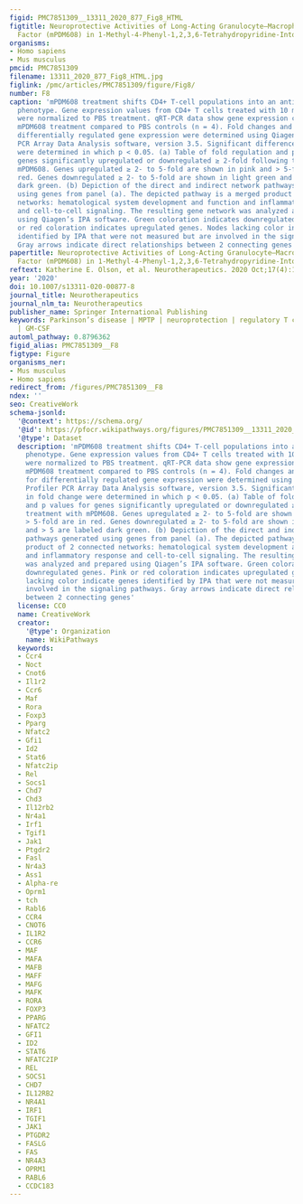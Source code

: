 ```yaml
---
figid: PMC7851309__13311_2020_877_Fig8_HTML
figtitle: Neuroprotective Activities of Long-Acting Granulocyte–Macrophage Colony-Stimulating
  Factor (mPDM608) in 1-Methyl-4-Phenyl-1,2,3,6-Tetrahydropyridine-Intoxicated Mice
organisms:
- Homo sapiens
- Mus musculus
pmcid: PMC7851309
filename: 13311_2020_877_Fig8_HTML.jpg
figlink: /pmc/articles/PMC7851309/figure/Fig8/
number: F8
caption: 'mPDM608 treatment shifts CD4+ T-cell populations into an anti-inflammatory
  phenotype. Gene expression values from CD4+ T cells treated with 10 mg/kg mPDM608
  were normalized to PBS treatment. qRT-PCR data show gene expression changes following
  mPDM608 treatment compared to PBS controls (n = 4). Fold changes and p values for
  differentially regulated gene expression were determined using Qiagen RT2 Profiler
  PCR Array Data Analysis software, version 3.5. Significant differences in fold change
  were determined in which p < 0.05. (a) Table of fold regulation and p values for
  genes significantly upregulated or downregulated ≥ 2-fold following treatment with
  mPDM608. Genes upregulated ≥ 2- to 5-fold are shown in pink and > 5-fold are in
  red. Genes downregulated ≥ 2- to 5-fold are shown in light green and > 5 are labeled
  dark green. (b) Depiction of the direct and indirect network pathways generated
  using genes from panel (a). The depicted pathway is a merged product of 2 connected
  networks: hematological system development and function and inflammatory response
  and cell-to-cell signaling. The resulting gene network was analyzed and prepared
  using Qiagen’s IPA software. Green coloration indicates downregulated genes. Pink
  or red coloration indicates upregulated genes. Nodes lacking color indicate genes
  identified by IPA that were not measured but are involved in the signaling pathways.
  Gray arrows indicate direct relationships between 2 connecting genes'
papertitle: Neuroprotective Activities of Long-Acting Granulocyte–Macrophage Colony-Stimulating
  Factor (mPDM608) in 1-Methyl-4-Phenyl-1,2,3,6-Tetrahydropyridine-Intoxicated Mice.
reftext: Katherine E. Olson, et al. Neurotherapeutics. 2020 Oct;17(4):1861-1877.
year: '2020'
doi: 10.1007/s13311-020-00877-8
journal_title: Neurotherapeutics
journal_nlm_ta: Neurotherapeutics
publisher_name: Springer International Publishing
keywords: Parkinson’s disease | MPTP | neuroprotection | regulatory T cell | Treg
  | GM-CSF
automl_pathway: 0.8796362
figid_alias: PMC7851309__F8
figtype: Figure
organisms_ner:
- Mus musculus
- Homo sapiens
redirect_from: /figures/PMC7851309__F8
ndex: ''
seo: CreativeWork
schema-jsonld:
  '@context': https://schema.org/
  '@id': https://pfocr.wikipathways.org/figures/PMC7851309__13311_2020_877_Fig8_HTML.html
  '@type': Dataset
  description: 'mPDM608 treatment shifts CD4+ T-cell populations into an anti-inflammatory
    phenotype. Gene expression values from CD4+ T cells treated with 10 mg/kg mPDM608
    were normalized to PBS treatment. qRT-PCR data show gene expression changes following
    mPDM608 treatment compared to PBS controls (n = 4). Fold changes and p values
    for differentially regulated gene expression were determined using Qiagen RT2
    Profiler PCR Array Data Analysis software, version 3.5. Significant differences
    in fold change were determined in which p < 0.05. (a) Table of fold regulation
    and p values for genes significantly upregulated or downregulated ≥ 2-fold following
    treatment with mPDM608. Genes upregulated ≥ 2- to 5-fold are shown in pink and
    > 5-fold are in red. Genes downregulated ≥ 2- to 5-fold are shown in light green
    and > 5 are labeled dark green. (b) Depiction of the direct and indirect network
    pathways generated using genes from panel (a). The depicted pathway is a merged
    product of 2 connected networks: hematological system development and function
    and inflammatory response and cell-to-cell signaling. The resulting gene network
    was analyzed and prepared using Qiagen’s IPA software. Green coloration indicates
    downregulated genes. Pink or red coloration indicates upregulated genes. Nodes
    lacking color indicate genes identified by IPA that were not measured but are
    involved in the signaling pathways. Gray arrows indicate direct relationships
    between 2 connecting genes'
  license: CC0
  name: CreativeWork
  creator:
    '@type': Organization
    name: WikiPathways
  keywords:
  - Ccr4
  - Noct
  - Cnot6
  - Il1r2
  - Ccr6
  - Maf
  - Rora
  - Foxp3
  - Pparg
  - Nfatc2
  - Gfi1
  - Id2
  - Stat6
  - Nfatc2ip
  - Rel
  - Socs1
  - Chd7
  - Chd3
  - Il12rb2
  - Nr4a1
  - Irf1
  - Tgif1
  - Jak1
  - Ptgdr2
  - Fasl
  - Nr4a3
  - Ass1
  - Alpha-re
  - Oprm1
  - tch
  - Rabl6
  - CCR4
  - CNOT6
  - IL1R2
  - CCR6
  - MAF
  - MAFA
  - MAFB
  - MAFF
  - MAFG
  - MAFK
  - RORA
  - FOXP3
  - PPARG
  - NFATC2
  - GFI1
  - ID2
  - STAT6
  - NFATC2IP
  - REL
  - SOCS1
  - CHD7
  - IL12RB2
  - NR4A1
  - IRF1
  - TGIF1
  - JAK1
  - PTGDR2
  - FASLG
  - FAS
  - NR4A3
  - OPRM1
  - RABL6
  - CCDC183
---
```

